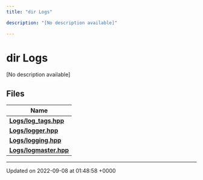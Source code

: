 ```yaml
---
title: "dir Logs"

description: "[No description available]"

---
```


# dir Logs

[No description available]

## Files

| Name           |
| -------------- |
| **[Logs/log_tags.hpp](/documentation/code/files/log__tags_8hpp/#file-logs-log-tags-hpp)**  |
| **[Logs/logger.hpp](/documentation/code/files/logger_8hpp/#file-logs-logger-hpp)**  |
| **[Logs/logging.hpp](/documentation/code/files/logging_8hpp/#file-logs-logging-hpp)**  |
| **[Logs/logmaster.hpp](/documentation/code/files/logmaster_8hpp/#file-logs-logmaster-hpp)**  |






-------------------------------

Updated on 2022-09-08 at 01:48:58 +0000
